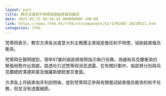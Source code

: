 ```yaml
---
layout: post
title: 教宗派遣和平特使協助結束俄烏衝突
date: 2023-05-21 04:34:42.000000000 +08:00
link: https://news.rthk.hk/rthk/ch/component/k2/1701487-20230521.htm
categories: rthk
---
```


梵蒂岡表示，教宗方濟各派遣意大利主教團主席祖皮擔任和平特使，協助結束俄烏衝突。

梵蒂岡在聲明提到，現年67歲的祖皮將按照指示執行任務，為緩和烏克蘭衝突的緊張局勢作出貢獻。路透社引述梵蒂岡消息透露，在有關計劃中，祖皮將分別與烏克蘭總統澤連斯基及俄羅斯總統普京會面。

方濟各上月結束匈牙利訪問後，提到梵蒂岡正參與有關嘗試結束俄烏衝突的和平任務，但並沒有透露細節。
